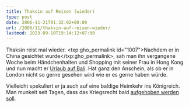 ```yaml
---
title: Thaksin auf Reisen (wieder)
type: post
date: 2006-11-21T01:32:02+00:00
url: /2006/11/thaksin-auf-reisen-wieder/
lastmod: 2023-09-10T19:14:12+07:00
---
```

Thaksin reist mal wieder. <txp:gho_permalink id="1007">Nachdem er in China gesichtet wurde</txp:gho_permalink>, sah man ihn vergangene Woche beim Händchenhalten und Shopping mit seiner Frau in Hong Kong und nun macht er [Urlaub auf Bali][1]. Hat ganz den Anschein, als ob er in London nicht so gerne gesehen wird wie er es gerne haben würde.

Vielleicht spekuliert er ja auch auf eine baldige Heimkehr ins Königreich. Man munkelt seit Tagen, dass das Kriegsrecht bald [aufgehoben werden soll][2].

 [1]: http://www.nationmultimedia.com/breakingnews/read.php?newsid=30019045
 [2]: http://www.nationmultimedia.com/breakingnews/read.php?newsid=30019248
